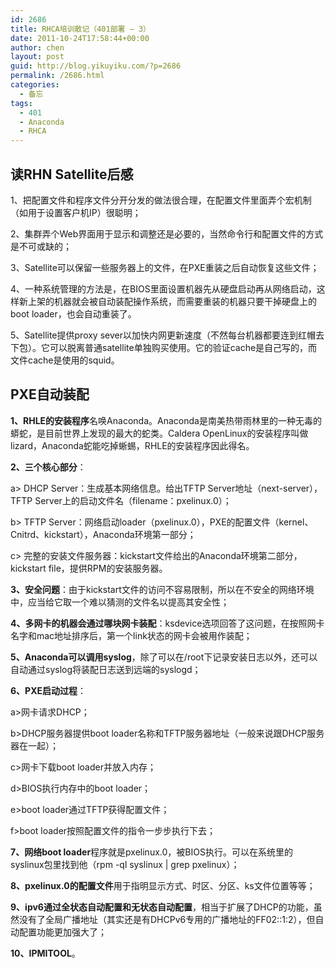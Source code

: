 ```yaml
---
id: 2686
title: RHCA培训散记（401部署 – 3）
date: 2011-10-24T17:58:44+00:00
author: chen
layout: post
guid: http://blog.yikuyiku.com/?p=2686
permalink: /2686.html
categories:
  - 备忘
tags:
  - 401
  - Anaconda
  - RHCA
---
```

## 读RHN Satellite后感

1、把配置文件和程序文件分开分发的做法很合理，在配置文件里面弄个宏机制（如用于设置客户机IP）很聪明；

2、集群弄个Web界面用于显示和调整还是必要的，当然命令行和配置文件的方式是不可或缺的；

3、Satellite可以保留一些服务器上的文件，在PXE重装之后自动恢复这些文件；

4、一种系统管理的方法是，在BIOS里面设置机器先从硬盘启动再从网络启动，这样新上架的机器就会被自动装配操作系统，而需要重装的机器只要干掉硬盘上的boot loader，也会自动重装了。

5、Satellite提供proxy sever以加快内网更新速度（不然每台机器都要连到红帽去下包）。它可以脱离普通satellite单独购买使用。它的验证cache是自己写的，而文件cache是使用的squid。

## PXE自动装配

**1、RHLE的安装程序**名唤Anaconda。Anaconda是南美热带雨林里的一种无毒的蟒蛇，是目前世界上发现的最大的蛇类。Caldera OpenLinux的安装程序叫做lizard，Anaconda蛇能吃掉蜥蜴，RHLE的安装程序因此得名。

**2、三个核心部分**：
  
a> DHCP Server：生成基本网络信息。给出TFTP Server地址（next-server），TFTP Server上的启动文件名（filename：pxelinux.0）；
  
b> TFTP Server：网络启动loader（pxelinux.0），PXE的配置文件（kernel、Cnitrd、kickstart），Anaconda环境第一部分；
  
c> 完整的安装文件服务器：kickstart文件给出的Anaconda环境第二部分，kickstart file，提供RPM的安装服务器。

**3、安全问题**：由于kickstart文件的访问不容易限制，所以在不安全的网络环境中，应当给它取一个难以猜测的文件名以提高其安全性；

**4、多网卡的机器会通过哪块网卡装配**：ksdevice选项回答了这问题，在按照网卡名字和mac地址排序后，第一个link状态的网卡会被用作装配； 

**5、Anaconda可以调用syslog**，除了可以在/root下记录安装日志以外，还可以自动通过syslog将装配日志送到远端的syslogd；

**6、PXE启动过程**：
  
a>网卡请求DHCP；
  
b>DHCP服务器提供boot loader名称和TFTP服务器地址（一般来说跟DHCP服务器在一起）；
  
c>网卡下载boot loader并放入内存；
  
d>BIOS执行内存中的boot loader；
  
e>boot loader通过TFTP获得配置文件；
  
f>boot loader按照配置文件的指令一步步执行下去；

**7、网络boot loader**程序就是pxelinux.0，被BIOS执行。可以在系统里的syslinux包里找到他（rpm -ql syslinux | grep pxelinux）；

**8、pxelinux.0的配置文件**用于指明显示方式、时区、分区、ks文件位置等等；

**9、ipv6通过全状态自动配置和无状态自动配置**，相当于扩展了DHCP的功能，虽然没有了全局广播地址（其实还是有DHCPv6专用的广播地址的FF02::1:2），但自动配置功能更加强大了；

**10、IPMITOOL**。